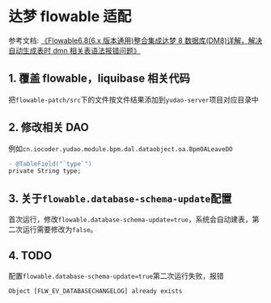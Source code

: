 # 达梦 flowable 适配

参考文档: [《Flowable6.8(6.x 版本通用)整合集成达梦 8 数据库(DM8)详解，解决自动生成表时 dmn 相关表语法报错问题》](https://blog.csdn.net/TangBoBoa/article/details/130392495)

## 1. 覆盖 flowable，liquibase 相关代码

把`flowable-patch/src`下的文件按文件结果添加到`yudao-server`项目对应目录中

## 2. 修改相关 DAO

例如`cn.iocoder.yudao.module.bpm.dal.dataobject.oa.BpmOALeaveDO`

```diff
- @TableField("`type`")
private String type;
```

## 3. 关于`flowable.database-schema-update`配置

首次运行，修改`flowable.database-schema-update=true`，系统会自动建表，第二次运行需要修改为`false`。

## 4. TODO

配置`flowable.database-schema-update=true`第二次运行失败，报错

```text
Object [FLW_EV_DATABASECHANGELOG] already exists
```
